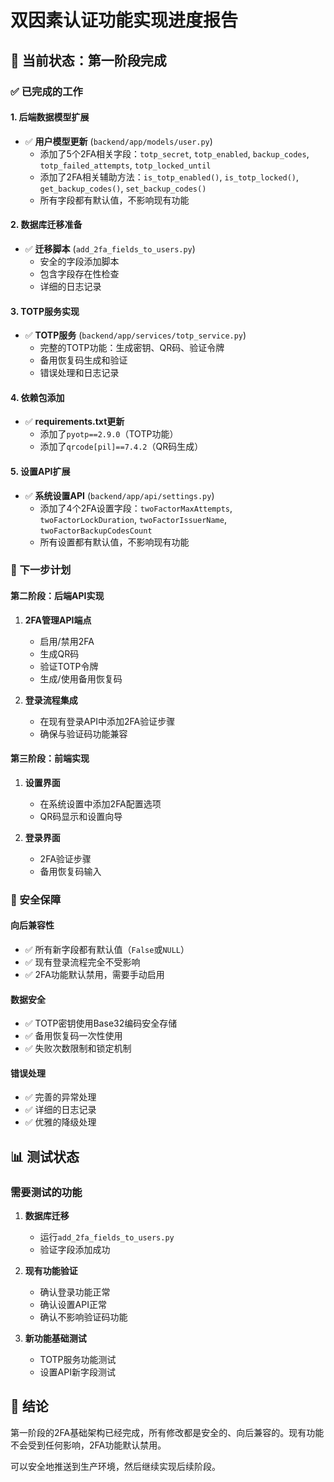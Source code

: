# 双因素认证功能实现进度报告

## 🎯 当前状态：第一阶段完成

### ✅ 已完成的工作

#### 1. 后端数据模型扩展
- ✅ **用户模型更新** (`backend/app/models/user.py`)
  - 添加了5个2FA相关字段：`totp_secret`, `totp_enabled`, `backup_codes`, `totp_failed_attempts`, `totp_locked_until`
  - 添加了2FA相关辅助方法：`is_totp_enabled()`, `is_totp_locked()`, `get_backup_codes()`, `set_backup_codes()`
  - 所有字段都有默认值，不影响现有功能

#### 2. 数据库迁移准备
- ✅ **迁移脚本** (`add_2fa_fields_to_users.py`)
  - 安全的字段添加脚本
  - 包含字段存在性检查
  - 详细的日志记录

#### 3. TOTP服务实现
- ✅ **TOTP服务** (`backend/app/services/totp_service.py`)
  - 完整的TOTP功能：生成密钥、QR码、验证令牌
  - 备用恢复码生成和验证
  - 错误处理和日志记录

#### 4. 依赖包添加
- ✅ **requirements.txt更新**
  - 添加了`pyotp==2.9.0`（TOTP功能）
  - 添加了`qrcode[pil]==7.4.2`（QR码生成）

#### 5. 设置API扩展
- ✅ **系统设置API** (`backend/app/api/settings.py`)
  - 添加了4个2FA设置字段：`twoFactorMaxAttempts`, `twoFactorLockDuration`, `twoFactorIssuerName`, `twoFactorBackupCodesCount`
  - 所有设置都有默认值，不影响现有功能

### 🔄 下一步计划

#### 第二阶段：后端API实现
1. **2FA管理API端点**
   - 启用/禁用2FA
   - 生成QR码
   - 验证TOTP令牌
   - 生成/使用备用恢复码

2. **登录流程集成**
   - 在现有登录API中添加2FA验证步骤
   - 确保与验证码功能兼容

#### 第三阶段：前端实现
1. **设置界面**
   - 在系统设置中添加2FA配置选项
   - QR码显示和设置向导

2. **登录界面**
   - 2FA验证步骤
   - 备用恢复码输入

### 🚨 安全保障

#### 向后兼容性
- ✅ 所有新字段都有默认值（`False`或`NULL`）
- ✅ 现有登录流程完全不受影响
- ✅ 2FA功能默认禁用，需要手动启用

#### 数据安全
- ✅ TOTP密钥使用Base32编码安全存储
- ✅ 备用恢复码一次性使用
- ✅ 失败次数限制和锁定机制

#### 错误处理
- ✅ 完善的异常处理
- ✅ 详细的日志记录
- ✅ 优雅的降级处理

## 📊 测试状态

### 需要测试的功能
1. **数据库迁移**
   - 运行`add_2fa_fields_to_users.py`
   - 验证字段添加成功

2. **现有功能验证**
   - 确认登录功能正常
   - 确认设置API正常
   - 确认不影响验证码功能

3. **新功能基础测试**
   - TOTP服务功能测试
   - 设置API新字段测试

## 🎉 结论

第一阶段的2FA基础架构已经完成，所有修改都是安全的、向后兼容的。现有功能不会受到任何影响，2FA功能默认禁用。

可以安全地推送到生产环境，然后继续实现后续阶段。
